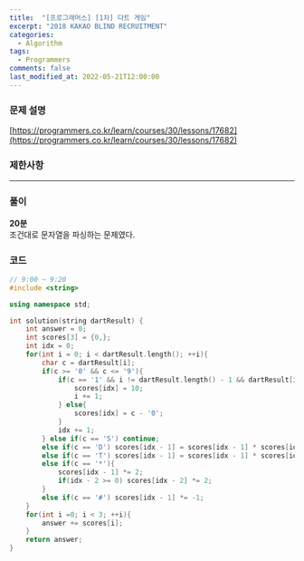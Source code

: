 ```yaml
---
title:  "[프로그래머스] [1차] 다트 게임"
excerpt: "2018 KAKAO BLIND RECRUITMENT"
categories:
  - Algorithm
tags:
  - Programmers
comments: false
last_modified_at: 2022-05-21T12:00:00
---
```

### 문제 설명

[https://programmers.co.kr/learn/courses/30/lessons/17682](https://programmers.co.kr/learn/courses/30/lessons/17682)

### 제한사항

---

### 풀이
**20분**  
조건대로 문자열을 파싱하는 문제였다.  

### 코드
```c++
// 9:00 ~ 9:20
#include <string>

using namespace std;

int solution(string dartResult) {
    int answer = 0;
    int scores[3] = {0,};
    int idx = 0;
    for(int i = 0; i < dartResult.length(); ++i){
        char c = dartResult[i];
        if(c >= '0' && c <= '9'){
            if(c == '1' && i != dartResult.length() - 1 && dartResult[i + 1] == '0'){
                scores[idx] = 10;
                i += 1;
            } else{
                scores[idx] = c - '0'; 
            }
            idx += 1;
        } else if(c == 'S') continue;
        else if(c == 'D') scores[idx - 1] = scores[idx - 1] * scores[idx - 1];
        else if(c == 'T') scores[idx - 1] = scores[idx - 1] * scores[idx - 1] * scores[idx - 1];
        else if(c == '*'){
            scores[idx - 1] *= 2;
            if(idx - 2 >= 0) scores[idx - 2] *= 2;
        }
        else if(c == '#') scores[idx - 1] *= -1;
    }
    for(int i =0; i < 3; ++i){
        answer += scores[i];
    }
    return answer;
}
```